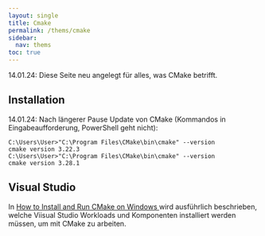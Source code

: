 ```yaml
---
layout: single
title: Cmake
permalink: /thems/cmake
sidebar:
  nav: thems
toc: true 
---
```


14.01.24: Diese Seite neu angelegt für alles, was CMake betrifft.

## Installation

14.01.24: Nach längerer Pause Update von CMake (Kommandos in Eingabeaufforderung, PowerShell geht nicht):

````text
C:\Users\User>"C:\Program Files\CMake\bin\cmake" --version
cmake version 3.22.3
C:\Users\User>"C:\Program Files\CMake\bin\cmake" --version
cmake version 3.28.1
````

## Visual Studio

In [How to Install and Run CMake on Windows ](https://earthly.dev/blog/installandrun-cmake-on-windows/) 
wird ausführlich beschrieben, welche Viisual Studio Workloads und Komponenten installiert werden müssen, um
mit CMake zu arbeiten. 
